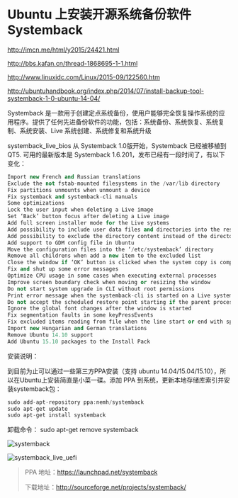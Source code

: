 Ubuntu 上安装开源系统备份软件 Systemback
=======

http://imcn.me/html/y2015/24421.html

http://bbs.kafan.cn/thread-1868695-1-1.html

http://www.linuxidc.com/Linux/2015-09/122560.htm

http://ubuntuhandbook.org/index.php/2014/07/install-backup-tool-systemback-1-0-ubuntu-14-04/

Systemback 是一款用于创建定点系统备份，使用户能够完全恢复操作系统的应用程序。提供了任何先进备份软件的功能，包括：系统备份、系统恢复、系统复制、系统安装、Live 系统创建、系统修复和系统升级


systemback_live_bios
从 Systemback 1.0版开始，Systemback 已经被移植到 QT5. 可用的最新版本是 Systemback 1.6.201，发布已经有一段时间了，有以下变化：

```cpp
Import new French and Russian translations
Exclude the not fstab-mounted filesystems in the /var/lib directory
Fix partitions unmounts when unmount a device
Fix systemback and systemback-cli manuals
Some optimizations
Lock the user input when deleting a Live image
Set ‘Back’ button focus after deleting a Live image
Add full screen installer mode for the Live systems
Add possibility to include user data files and directories into the restore points
Add possibility to exclude the directory content instead of the directory
Add support to GDM config file in Ubuntu
Move the configuration files into the ‘/etc/systemback’ directory
Remove all childrens when add a new item to the excluded list
Close the window if ‘OK’ button is clicked when the system copy is completed on the Live
Fix and shut up some error messages
Optimize CPU usage in some cases when executing external processes
Improve screen boundary check when moving or resizing the window
Do not start system upgrade in CLI without root permissions
Print error message when the systemback-cli is started on a Live system
Do not accept the scheduled restore point starting if the parent process is not the sbscheduler
Ignore the global font changes after the window is started
Fix segmentation faults in some keyPressEvents
Fix excluded items reading from file when the line start or end with space
Import new Hungarian and German translations
Remove Ubuntu 14.10 support
Add Ubuntu 15.10 packages to the Install Pack
```



安装说明：


到目前为止可以通过一些第三方PPA安装（支持 ubuntu 14.04/15.04/15.10），所以在Ubuntu上安装简直是小菜一碟。添加 PPA 到系统，更新本地存储库索引并安装systemback包：

```cpp
sudo add-apt-repository ppa:nemh/systemback
sudo apt-get update
sudo apt-get install systemback
```

卸载命令：
sudo apt-get remove systemback


![systemback]()


![systemback_live_uefi]()


>PPA 地址：https://launchpad.net/systemback
>
>下载地址：http://sourceforge.net/projects/systemback/